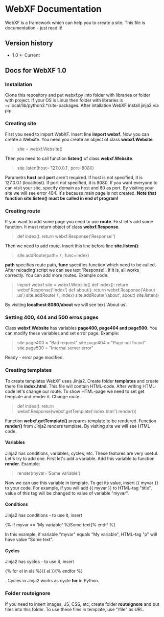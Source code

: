 # WebXF Documentation
WebXF is a framework which can help you to create a site. This file is
documentation - just read it!
## Version history
- 1.0 <- Current
## Docs for WebXF 1.0
### Installation
Clone this repository and put webxf.py into folder with libraries or folder with project.
If your OS is Linux then folder with libraries is ~/.local/lib/python3.*/site-packages.
After intallation WebXF install jinja2 via pip.
### Creating site
First you need to import WebXF. Insert line **import webxf**.
Now you can create a Website. You need you create an object of class **webxf.Website**.
> site = webxf.Website()

Then you need to call function **listen()** of class **webxf.Website**.
> site.listen(host='127.0.0.1', port=8080)

Parametrs **host** and **port** aren't required. If host is not specified, it is 127.0.0.1 (localhost).
If port not specified, it is 8080. If you want everyone to can visit your site, specify domain as host and 80 as port.
By visiting your site we will see error 404. It's because main page is not created.
**Note that function site.listen() must be called in end of program!**
### Creating route
If you want to add some page you need to use **route**.
First let's add some function. It must return object of class **webxf.Response**.
> def index():
>   return webxf.Response('Response!')

Then we need to add route. Insert this line before line **site.listen()**:
> site.addRoute(path='/', func=index)

**path** specifies route path, **func** specifies function which need to be called.
After reloading script we can see text 'Response!'. If it is, all works correctly.
You can add more routes. Example code:
> import webxf
> site = webxf.Website()
> def index():
>    return webxf.Response('Index')
> def about():
>    return webxf.Response('About us')
> site.addRoute('/', index)
> site.addRoute('/about', about)
> site.listen()

By visiting **localhost:8080/about** we will see text 'About us'.
### Setting 400, 404 and 500 erros pages
Class **webxf.Website** has variables **page400, page404 and page500**. You can modify these variables and set error page.
Example:
> site.page400 = "Bad request"
> site.page404 = "Page not found"
> site.page500 = "Internal server error"

Ready - error page modified.
### Creating templates
To create templates WebXF uses Jinja2. Create folder **templates** and create there file **index.html**.
This file will contain HTML-code. After writing HTML-code let's change our route. To show HTML-page
we need to set get template and render it. Change route:
> def index():
>    return webxf.Response(webxf.getTemplate('index.html').render())

Function **webxf.getTemplate()** prepares template to be rendered. Function **render()** from Jinja2 renders
template. By visiting site we will see HTML-code.
#### Variables
Jinja2 has conditions, variables, cycles, etc. These features are very useful. Let's try to add one.
First let's add a variable. Add this variable to function **render**. Example:
> render(myvar='Some variable')

Now we can use this variable in template. To get its value, insert {{ myvar }} to your code. For example, if you will
add {{ myvar }} to HTML-tag "title", value of this tag will be changed to value of variable "myvar".
#### Conditions
Jinja2 has conditions - to use it, insert <p>{% if myvar == 'My variable' %}Some text{% endif %}.</p>
In this example, if variable "myvar" equals "My variable", HTML-tag "p" will have value "Some text".
#### Cycles
Jinja2 has cycles - to use it, insert <p>{% for el in els %}{{ el }}{% endfor %}</p>.
Cycles in Jinja2 works as cycle **for** in Python.
### Folder routeignore
If you need to insert images, JS, CSS, etc, create folder **routeignore** and put files into this folder. To use
these files in template, use "/file" as URL.